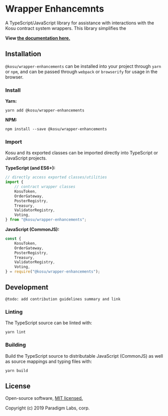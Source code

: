 # Wrapper Enhancemnts

A TypeScript/JavaScript library for assistance with interactions with the Kosu contract system wrappers.  This library simplifies the 

**View [the documentation here.](https://github.com/ParadigmFoundation/kosu-monorepo/blob/master/packages/kosu-wrapper-enhancements/docs/)**

## Installation

`@kosu/wrapper-enhancements` can be installed into your project through `yarn` or `npm`, and can be passed through `webpack` or `browserify` for usage in the browser.

### Install

**Yarn:**

```
yarn add @kosu/wrapper-enhancements
```

**NPM:**

```
npm install --save @kosu/wrapper-enhancements
```

### Import

Kosu and its exported classes can be imported directly into TypeScript or JavaScript projects.

**TypeScript (and ES6+):**

```typescript
// directly access exported classes/utilities
import {
    // contract wrapper classes
    KosuToken,
    OrderGateway,
    PosterRegistry,
    Treasury,
    ValidatorRegistry,
    Voting,
} from "@kosu/wrapper-enhancements";
```

**JavaScript (CommonJS):**

```javascript
const {
    KosuToken,
    OrderGateway,
    PosterRegistry,
    Treasury,
    ValidatorRegistry,
    Voting,
} = require("@kosu/wrapper-enhancements");
```

## Development

```
@todo: add contribution guidelines summary and link
```

### Linting

The TypeScript source can be linted with:

```
yarn lint
```

### Building

Build the TypeScript source to distributable JavaScript (CommonJS) as well as source mappings and typing files with:

```
yarn build
```

## License

Open-source software, [MIT licensed.](https://github.com/ParadigmFoundation/kosu-monorepo/blob/master/LICENSE)

Copyright (c) 2019 Paradigm Labs, corp.
